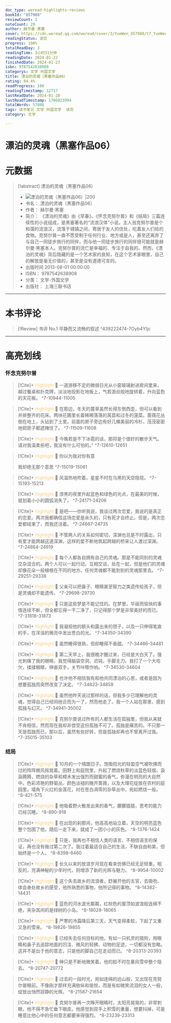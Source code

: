 ```yaml
---
doc_type: weread-highlights-reviews
bookId: "857988"
reviewCount: 1
noteCount: 29
author: 赫尔曼·黑塞
cover: https://cdn.weread.qq.com/weread/cover/3/YueWen_857988/t7_YueWen_857988.jpg
readingStatus: 读完
progress: 100%
totalReadDay: 3
readingTime: 3小时31分钟
readingDate: 2024-01-22
finishedDate: 2024-01-23
isbn: 9787542638908
categorys: 文学 外国文学
title: 漂泊的灵魂（黑塞作品06）
rating: 84.4%
readProgress: 100
readingTimestamp: 12717
lastReadDate: 2024-01-28
lastReadTimestamp: 1706023994
totalWords: 57808
tags: 读书笔记 文学 外国文学  读完
category: 文学

---
```


# 漂泊的灵魂（黑塞作品06）

# 元数据
> [!abstract] 漂泊的灵魂（黑塞作品06）
> - ![ 漂泊的灵魂（黑塞作品06）|200](https://cdn.weread.qq.com/weread/cover/3/YueWen_857988/t7_YueWen_857988.jpg)
> - 书名： 漂泊的灵魂（黑塞作品06）
> - 作者： 赫尔曼·黑塞
> - 简介： 《漂泊的灵魂》由《早春》、《怀念克努尔普》和《结局》三篇连续性的小说组成，是黑塞著名的“流浪汉体”小说。主人翁克努尔普是个和蔼的流浪汉，流落于城镇之间，寄居于友人的住处，吃着友人们给的食物。克努尔普一直不愿受制于任何行业、地方或是人，甚至还离弃了与自己一同徒步旅行的同伴，而与他一同徒步旅行的同伴很可能就是赫尔曼·黑塞本人。克努尔普的流亡是幸福的、专注于自我的。然而，《漂泊的灵魂》背后隐藏的是一个艺术家的良知，在这个艺术家眼里，自己的解放是毫无价值的，甚至是没有道德可言的。
> - 出版时间 2013-08-01 00:00:00
> - ISBN： 9787542638908
> - 分类： 文学-外国文学
> - 出版社： 上海三联书店


---

# 本书评论

> [!Review] 书评 No.1 
> 平静而又流畅的叙述 
> ^439222474-7Oyb4YIjc



---

# 高亮划线

### 怀念克努尔普

> [!Cite]+ <span style="color: #ffce78;">Highlight</span>
> 📌 一道游移不定的微弱日光从小窗玻璃射进房间里来，越过餐桌和扑克牌，淡淡地投影在地板上，气若游丝般地旋转着，升向蓝色的天花板。
> ^7-10944-11005

> [!Cite]+ <span style="color: #ffce78;">Highlight</span>
> 📌 在那边，冬天的蔓草虽然长得东倒西歪，但可以看到并排整齐的花床。两块花圃里长着稀稀落落的莴苣和过冬的菠菜。蔷薇花丛倒在地上，头钻到了土里。前面的房子旁边有好几棵美丽的冷杉，茂茂密密地把房子都遮掩住了。
> ^7-11509-11608

> [!Cite]+ <span style="color: #ffce78;">Highlight</span>
> 📌 今晚若是不下冰雹的话，那将是个很好的散步天气。请对我温柔些吧，我没有什么可怕的。”
> ^7-12610-12651

> [!Cite]+ <span style="color: #ffce78;">Highlight</span>
> 📌 你以为我对你有意
>
>我却绝无那个意思
> ^7-15019-15061

> [!Cite]+ <span style="color: #ffce78;">Highlight</span>
> 📌 风温热地吹着，星星不时在乌黑的天空隐现。
> ^7-15193-15213

> [!Cite]+ <span style="color: #ffce78;">Highlight</span>
> 📌 漆黑的夜里升起蓝色和绿色的光点，在最美的时候，就划着小小的圆弧消失了。
> ^7-24171-24206

> [!Cite]+ <span style="color: #ffce78;">Highlight</span>
> 📌 是吧——你听我说，我谈过两次恋爱，我说的是真正的恋爱。两次我都确信这场恋爱是永久的，只有死才会终止。但是，两次恋爱都结束了，而我还活着。
> ^7-24667-24735

> [!Cite]+ <span style="color: #ffce78;">Highlight</span>
> 📌 不管两人的关系如何密切，深渊也总是不时露出，只有爱才能跨越这道深渊，这样的爱不断地筑起跨越的桥来让人渡过深渊。
> ^7-24864-24919

> [!Cite]+ <span style="color: #ffce78;">Highlight</span>
> 📌 每个人都各自拥有自己的灵魂。那是不能同别的灵魂交杂混合的。两个人可以一起行动，互相交谈，处在一起，但是他们的灵魂却像花朵一般植根在不同的地方。任何灵魂都不能到别的灵魂那里去。
> ^7-29251-29338

> [!Cite]+ <span style="color: #ffce78;">Highlight</span>
> 📌 父亲可以把鼻子、眼睛甚至智力之类遗传给孩子，但是灵魂却不能遗传。
> ^7-29698-29730

> [!Cite]+ <span style="color: #ffce78;">Highlight</span>
> 📌 只是这些梦是不能记住的。在梦里，华丽而愉快的事情连续不断，但全都忘得一干二净了，只记得那个梦是非常美好的而已。
> ^7-31818-31873

> [!Cite]+ <span style="color: #ffce78;">Highlight</span>
> 📌 我凝视他的额头和露出来的颈子，以及一只伸得笔直的手，在浑浊的微亮中发出苍白的光。
> ^7-34350-34390

> [!Cite]+ <span style="color: #ffce78;">Highlight</span>
> 📌 虽然睡得很熟，但却睡得不香甜。
> ^7-34466-34481

> [!Cite]+ <span style="color: #ffce78;">Highlight</span>
> 📌 第二天早上，我很晚才醒过来，已经是大白天了。强光刺痛了我的眼睛，我觉得脑袋空洞、迟钝，手脚无力。我打了一个大哈欠，揉揉眼睛，伸直双手，关节咔嚓作响。
> ^7-34530-34604

> [!Cite]+ <span style="color: #ffce78;">Highlight</span>
> 📌 也许他不相信我有和他共同漂泊的心思，或者是因为想要孤独而突然改变了决定。
> ^7-34823-34859

> [!Cite]+ <span style="color: #ffce78;">Highlight</span>
> 📌 虽然他昨天说过那样的话，但我多少已理解他的灵魂，觉得自己已经同他合而为一了，然而他走了。我一个人站在那里，感到孤独与幻灭。
> ^7-34941-35002

> [!Cite]+ <span style="color: #ffce78;">Highlight</span>
> 📌 克努尔普说过所有的人都生活在孤独里，但我从来就不肯相信，然而现在我却非尝受这份孤独不可了。孤独是痛苦的。不只那一天是孤独而已，那以后，虽然有些好转，但是孤独却再也不曾离开过我。
> ^7-35015-35103
### 结局

> [!Cite]+ <span style="color: #ffce78;">Highlight</span>
> 📌 10月的一个晴朗日子。饱吸阳光的轻盈空气被吹拂而过的阵阵微风摇晃着。田野上和庭院里，升起了燃烧秋草的淡蓝色轻烟，袅袅腾腾，燃烧的杂草和樟木发出强烈而甜蜜的香气，弥漫在明亮的大自然中。色彩浓艳的野菊丛、颜色淡褪的晚开蔷薇，以及大理花绽放在农村的庭园里。墙角下火红的金莲花，衬在苍白凋零的杂草丛中，宛如燃烧一般。
> ^8-421-575

> [!Cite]+ <span style="color: #ffce78;">Highlight</span>
> 📌 他吸着野火散发出来的香气，朦朦胧胧，思考的能力已经沉睡。
> ^8-890-918

> [!Cite]+ <span style="color: #ffce78;">Highlight</span>
> 📌 在出现的刹那间，他高高地站立着，天空的明亮蓝色整个包围了他，随后一走下来，就成了一团小小的灰色。
> ^8-1376-1424

> [!Cite]+ <span style="color: #ffce78;">Highlight</span>
> 📌 只是，我再也不相信人类的语言、不相信语言的保证，再也没有做过第二次了。我过着最适合自己的生活，不缺自由和美，但始终是一个人。
> ^8-8398-8460

> [!Cite]+ <span style="color: #ffce78;">Highlight</span>
> 📌 长久以来的放浪岁月现在看来仿佛已经无足轻重。相反的，充满神秘的少年时代，则增添了新的光辉与魅力。
> ^8-9954-10002

> [!Cite]+ <span style="color: #ffce78;">Highlight</span>
> 📌 这个失去故乡的流浪者，舒展开他的五官，去吸吮、体会身处故乡的感受，他所熟悉的事物，他所记得的事物。
> ^8-14382-14431

> [!Cite]+ <span style="color: #ffce78;">Highlight</span>
> 📌 蓝色的河水波光粼粼，红棕色的屋顶如波浪般连绵不绝，夹杂其间的是绿树的小岛。
> ^8-18028-18065

> [!Cite]+ <span style="color: #ffce78;">Highlight</span>
> 📌 严寒的冷霜降后第三天，天气变得柔软，下起了又重又急的雪来。
> ^8-19826-19855

> [!Cite]+ <span style="color: #ffce78;">Highlight</span>
> 📌 已经失去任何目标的他，有如一只机灵的猎狗，用眼睛和鼻子去追踪地面的凹洼、微风的轻拂、动物的足迹，一切都没有忽略。这并不是出于他的意志，只是他的脚自己在走动而已。
> ^8-20313-20393

> [!Cite]+ <span style="color: #ffce78;">Highlight</span>
> 📌 神只是不断地微笑着。他的脸不时在暴风雪中整个隐去。
> ^8-20747-20772

> [!Cite]+ <span style="color: #ffce78;">Highlight</span>
> 📌 过去的一段时光，宛如连绵的远山般，又出现在克努尔普眼前。不像刚才那样充满放纵和愉悦，而是有如微笑流泪的女人一般，绽放出悄然寂静的光辉。
> ^8-21587-21654

> [!Cite]+ <span style="color: #ffce78;">Highlight</span>
> 📌 克努尔普再一次睁开眼睛时，太阳亮晃晃的，非常刺眼，他不得不急忙垂下眼皮。他感觉到双手上积雪的重量，想要抖掉，可是睡意比他心中的任何意志都要来得强烈。
> ^8-23239-23313

